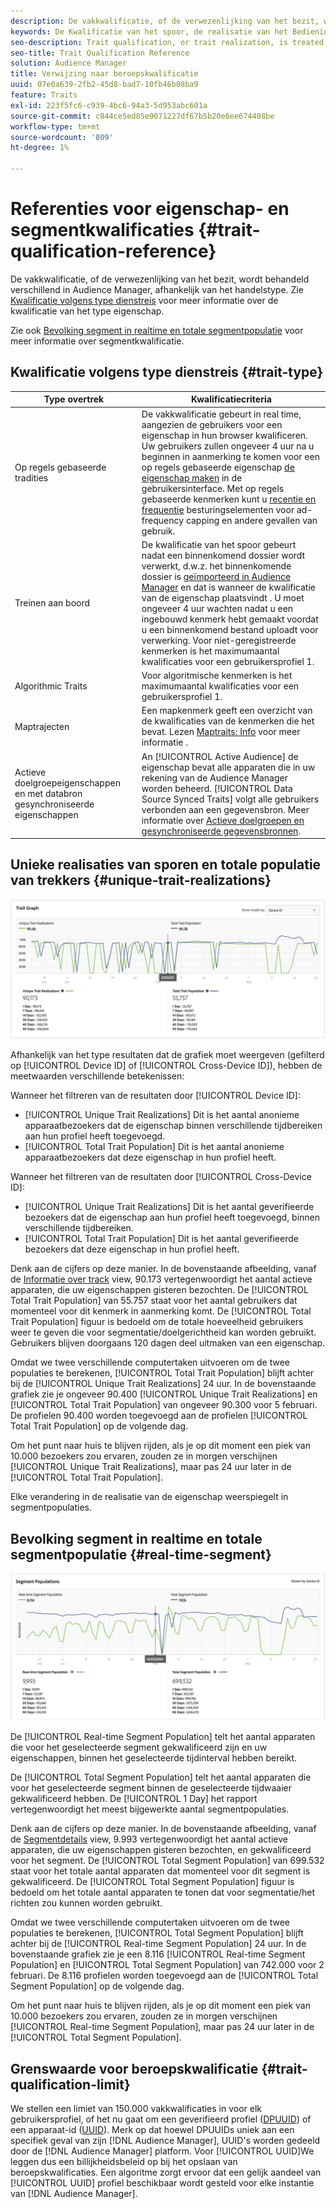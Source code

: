 ```yaml
---
description: De vakkwalificatie, of de verwezenlijking van het bezit, wordt behandeld verschillend in Audience Manager, afhankelijk van het handelstype. Zie de onderstaande tabel voor meer informatie over de kwalificatie van het kenmerk.
keywords: De Kwalificatie van het spoor, de realisatie van het Bedieningsspoor, de Unieke Redalisaties van het Bedieningsgebied, UTR, Totale Bevolking van het Verkeer, TTP
seo-description: Trait qualification, or trait realization, is treated differently in Audience Manager, depending on trait type. See the table below for detailed information on trait qualification.
seo-title: Trait Qualification Reference
solution: Audience Manager
title: Verwijzing naar beroepskwalificatie
uuid: 07e0a639-2fb2-45d8-bad7-10fb46b08ba9
feature: Traits
exl-id: 223f5fc6-c939-4bc6-94a3-5d953abc601a
source-git-commit: c844ce5ed85e9071227df67b5b20e6ee674408be
workflow-type: tm+mt
source-wordcount: '809'
ht-degree: 1%

---
```


# Referenties voor eigenschap- en segmentkwalificaties {#trait-qualification-reference}

De vakkwalificatie, of de verwezenlijking van het bezit, wordt behandeld verschillend in Audience Manager, afhankelijk van het handelstype. Zie [Kwalificatie volgens type dienstreis](#trait-type) voor meer informatie over de kwalificatie van het type eigenschap.

Zie ook [Bevolking segment in realtime en totale segmentpopulatie](#real-time-segment) voor meer informatie over segmentkwalificatie.



## Kwalificatie volgens type dienstreis {#trait-type}

| Type overtrek | Kwalificatiecriteria |
|---|---|
| Op regels gebaseerde tradities | De vakkwalificatie gebeurt in real time, aangezien de gebruikers voor een eigenschap in hun browser kwalificeren. Uw gebruikers zullen ongeveer 4 uur na u beginnen in aanmerking te komen voor een op regels gebaseerde eigenschap [de eigenschap maken](create-onboarded-rule-based-traits.md#create-rules-based-or-onboarded-traits) in de gebruikersinterface. Met op regels gebaseerde kenmerken kunt u [recentie en frequentie](../segments/recency-and-frequency.md) besturingselementen voor ad-frequency capping en andere gevallen van gebruik. |
| Treinen aan boord | De kwalificatie van het spoor gebeurt nadat een binnenkomend dossier wordt verwerkt, d.w.z. het binnenkomende dossier is [geïmporteerd in Audience Manager](../../faq/faq-inbound-data-ingestion.md) en dat is wanneer de kwalificatie van de eigenschap plaatsvindt . U moet ongeveer 4 uur wachten nadat u een ingebouwd kenmerk hebt gemaakt voordat u een binnenkomend bestand uploadt voor verwerking. Voor niet-geregistreerde kenmerken is het maximumaantal kwalificaties voor een gebruikersprofiel 1. |
| Algorithmic Traits | Voor algoritmische kenmerken is het maximumaantal kwalificaties voor een gebruikersprofiel 1. |
| Maptrajecten | Een mapkenmerk geeft een overzicht van de kwalificaties van de kenmerken die het bevat. Lezen [Maptraits: Info](about-folder-traits.md) voor meer informatie . |
| Actieve doelgroepeigenschappen en met databron gesynchroniseerde eigenschappen | An [!UICONTROL Active Audience] de eigenschap bevat alle apparaten die in uw rekening van de Audience Manager worden beheerd. [!UICONTROL Data Source Synced Traits] volgt alle gebruikers verbonden aan een gegevensbron. Meer informatie over [Actieve doelgroepen en gesynchroniseerde gegevensbronnen](client-activity-synced-audience-traits.md). |

## Unieke realisaties van sporen en totale populatie van trekkers {#unique-trait-realizations}

![uniek-eigenschap-realisatie](assets/trait-graph.png)

Afhankelijk van het type resultaten dat de grafiek moet weergeven (gefilterd op [!UICONTROL Device ID] of [!UICONTROL Cross-Device ID]), hebben de meetwaarden verschillende betekenissen:

Wanneer het filtreren van de resultaten door [!UICONTROL Device ID]:

* [!UICONTROL Unique Trait Realizations] Dit is het aantal anonieme apparaatbezoekers dat de eigenschap binnen verschillende tijdbereiken aan hun profiel heeft toegevoegd.
* [!UICONTROL Total Trait Population] Dit is het aantal anonieme apparaatbezoekers dat deze eigenschap in hun profiel heeft.

Wanneer het filtreren van de resultaten door [!UICONTROL Cross-Device ID]:

* [!UICONTROL Unique Trait Realizations] Dit is het aantal geverifieerde bezoekers dat de eigenschap aan hun profiel heeft toegevoegd, binnen verschillende tijdbereiken.
* [!UICONTROL Total Trait Population] Dit is het aantal geverifieerde bezoekers dat deze eigenschap in hun profiel heeft.

Denk aan de cijfers op deze manier. In de bovenstaande afbeelding, vanaf de [Informatie over track](../../features/traits/trait-details-page.md) view, 90.173 vertegenwoordigt het aantal actieve apparaten, die uw eigenschappen gisteren bezochten. De [!UICONTROL Total Trait Population] van 55.757 staat voor het aantal gebruikers dat momenteel voor dit kenmerk in aanmerking komt. De [!UICONTROL Total Trait Population] figuur is bedoeld om de totale hoeveelheid gebruikers weer te geven die voor segmentatie/doelgerichtheid kan worden gebruikt. Gebruikers blijven doorgaans 120 dagen deel uitmaken van een eigenschap.

Omdat we twee verschillende computertaken uitvoeren om de twee populaties te berekenen, [!UICONTROL Total Trait Population] blijft achter bij de [!UICONTROL Unique Trait Realizations] 24 uur. In de bovenstaande grafiek zie je ongeveer 90.400 [!UICONTROL Unique Trait Realizations] en [!UICONTROL Total Trait Population] van ongeveer 90.300 voor 5 februari. De profielen 90.400 worden toegevoegd aan de profielen [!UICONTROL Total Trait Population] op de volgende dag.

Om het punt naar huis te blijven rijden, als je op dit moment een piek van 10.000 bezoekers zou ervaren, zouden ze in morgen verschijnen [!UICONTROL Unique Trait Realizations], maar pas 24 uur later in de [!UICONTROL Total Trait Population].

Elke verandering in de realisatie van de eigenschap weerspiegelt in segmentpopulaties.

## Bevolking segment in realtime en totale segmentpopulatie {#real-time-segment}

![uniek-eigenschap-realisatie](assets/segment-graph.png)

De [!UICONTROL Real-time Segment Population] telt het aantal apparaten die voor het geselecteerde segment gekwalificeerd zijn en uw eigenschappen, binnen het geselecteerde tijdinterval hebben bereikt.

De [!UICONTROL Total Segment Population] telt het aantal apparaten die voor het geselecteerde segment binnen de geselecteerde tijdwaaier gekwalificeerd hebben. De [!UICONTROL 1 Day] het rapport vertegenwoordigt het meest bijgewerkte aantal segmentpopulaties.

Denk aan de cijfers op deze manier. In de bovenstaande afbeelding, vanaf de [Segmentdetails](../../features/segments/segment-summary-view.md) view, 9.993 vertegenwoordigt het aantal actieve apparaten, die uw eigenschappen gisteren bezochten, en gekwalificeerd voor het segment. De [!UICONTROL Total Segment Population] van 699.532 staat voor het totale aantal apparaten dat momenteel voor dit segment is gekwalificeerd. De [!UICONTROL Total Segment Population] figuur is bedoeld om het totale aantal apparaten te tonen dat voor segmentatie/het richten zou kunnen worden gebruikt.

Omdat we twee verschillende computertaken uitvoeren om de twee populaties te berekenen, [!UICONTROL Total Segment Population] blijft achter bij de [!UICONTROL Real-time Segment Population] 24 uur. In de bovenstaande grafiek zie je een 8.116 [!UICONTROL Real-time Segment Population] en [!UICONTROL Total Segment Population] van 742.000 voor 2 februari. De 8.116 profielen worden toegevoegd aan de [!UICONTROL Total Segment Population] op de volgende dag.

Om het punt naar huis te blijven rijden, als je op dit moment een piek van 10.000 bezoekers zou ervaren, zouden ze in morgen verschijnen [!UICONTROL Real-time Segment Population], maar pas 24 uur later in de [!UICONTROL Total Segment Population].

## Grenswaarde voor beroepskwalificatie {#trait-qualification-limit}

We stellen een limiet van 150.000 vakkwalificaties in voor elk gebruikersprofiel, of het nu gaat om een geverifieerd profiel ([DPUUID](../../reference/ids-in-aam.md)) of een apparaat-id ([UUID](../../reference/ids-in-aam.md)). Merk op dat hoewel DPUUIDs uniek aan een specifiek geval van zijn [!DNL Audience Manager], UUID&#39;s worden gedeeld door de [!DNL Audience Manager] platform. Voor [!UICONTROL UUID]We leggen dus een billijkheidsbeleid op bij het opslaan van beroepskwalificaties. Een algoritme zorgt ervoor dat een gelijk aandeel van [!UICONTROL UUID] profiel beschikbaar wordt gesteld voor elke instantie van [!DNL Audience Manager].
